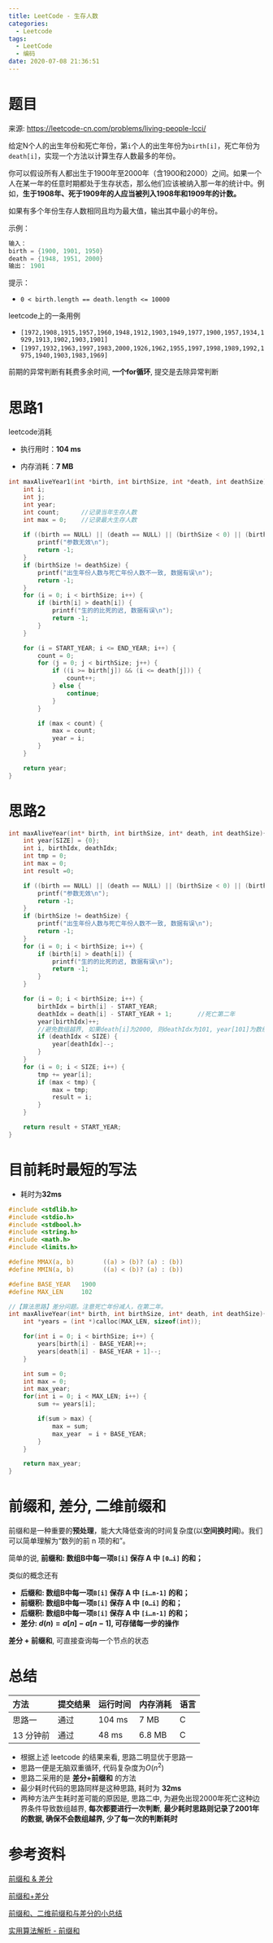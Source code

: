 ```yaml
---
title: LeetCode - 生存人数
categories:
  - Leetcode
tags:
  - LeetCode
  - 编码
date: 2020-07-08 21:36:51
---
```




# 题目

来源: https://leetcode-cn.com/problems/living-people-lcci/

给定N个人的出生年份和死亡年份，第`i`个人的出生年份为`birth[i]`，死亡年份为`death[i]`，实现一个方法以计算生存人数最多的年份。

你可以假设所有人都出生于1900年至2000年（含1900和2000）之间。如果一个人在某一年的任意时期都处于生存状态，那么他们应该被纳入那一年的统计中。例如，**生于1908年、死于1909年的人应当被列入1908年和1909年的计数。**

如果有多个年份生存人数相同且均为最大值，输出其中最小的年份。

示例：



```c
输入：
birth = {1900, 1901, 1950}
death = {1948, 1951, 2000}
输出： 1901
```


提示：

- `0 < birth.length == death.length <= 10000`

leetcode上的一条用例

- `[1972,1908,1915,1957,1960,1948,1912,1903,1949,1977,1900,1957,1934,1929,1913,1902,1903,1901]`
- `[1997,1932,1963,1997,1983,2000,1926,1962,1955,1997,1998,1989,1992,1975,1940,1903,1983,1969]`

前期的异常判断有耗费多余时间, **一个for循环**, 提交是去除异常判断

# 思路1

leetcode消耗

- 执行用时：**104 ms**

- 内存消耗：**7 MB**

```c
int maxAliveYear1(int *birth, int birthSize, int *death, int deathSize) {
    int i;
    int j;
    int year;
    int count;      //记录当年生存人数
    int max = 0;    //记录最大生存人数
    
    if ((birth == NULL) || (death == NULL) || (birthSize < 0) || (birthSize > 10000)) {
        printf("参数无效\n");
        return -1;
    }
    if (birthSize != deathSize) {
        printf("出生年份人数与死亡年份人数不一致, 数据有误\n");
        return -1;
    }
    for (i = 0; i < birthSize; i++) {
        if (birth[i] > death[i]) {
            printf("生的的比死的迟, 数据有误\n");
            return -1;
        }
    }

    for (i = START_YEAR; i <= END_YEAR; i++) {
        count = 0;
        for (j = 0; j < birthSize; j++) {
            if ((i >= birth[j]) && (i <= death[j])) {
                count++;
            } else {
                continue;
            }
        }

        if (max < count) {
            max = count;
            year = i;
        }
    }

    return year;
}
```



# 思路2

```c
int maxAliveYear(int* birth, int birthSize, int* death, int deathSize){
    int year[SIZE] = {0};
    int i, birthIdx, deathIdx;
    int tmp = 0;
    int max = 0;
    int result =0;

    if ((birth == NULL) || (death == NULL) || (birthSize < 0) || (birthSize > 10000)) {
        printf("参数无效\n");
        return -1;
    }
    if (birthSize != deathSize) {
        printf("出生年份人数与死亡年份人数不一致, 数据有误\n");
        return -1;
    }
    for (i = 0; i < birthSize; i++) {
        if (birth[i] > death[i]) {
            printf("生的的比死的迟, 数据有误\n");
            return -1;
        }
    }

    for (i = 0; i < birthSize; i++) {
        birthIdx = birth[i] - START_YEAR;
        deathIdx = death[i] - START_YEAR + 1;		//死亡第二年
        year[birthIdx]++;
        //避免数组越界, 如果death[i]为2000, 则deathIdx为101, year[101]为数组越界
        if (deathIdx < SIZE) {
            year[deathIdx]--;
        }
    }
    for (i = 0; i < SIZE; i++) {
        tmp += year[i];
        if (max < tmp) {
            max = tmp;
            result = i;
        }
    }

    return result + START_YEAR;
}
```



# 目前耗时最短的写法

- 耗时为**32ms**

```c
#include <stdlib.h>
#include <stdio.h>
#include <stdbool.h>
#include <string.h>
#include <math.h>
#include <limits.h>

#define MMAX(a, b)        ((a) > (b)? (a) : (b))
#define MMIN(a, b)        ((a) < (b)? (a) : (b))

#define BASE_YEAR   1900
#define MAX_LEN     102

//【算法思路】差分问题。注意死亡年份减人，在第二年。
int maxAliveYear(int* birth, int birthSize, int* death, int deathSize){
    int *years = (int *)calloc(MAX_LEN, sizeof(int));

    for(int i = 0; i < birthSize; i++) {
        years[birth[i] - BASE_YEAR]++;
        years[death[i] - BASE_YEAR + 1]--;
    }

    int sum = 0;
    int max = 0;
    int max_year;
    for(int i = 0; i < MAX_LEN; i++) {
        sum += years[i];

        if(sum > max) {
            max = sum;
            max_year  = i + BASE_YEAR;
        }
    }

    return max_year;
}
```



# 前缀和, 差分, 二维前缀和

前缀和是一种重要的**预处理**，能大大降低查询的时间复杂度(以**空间换时间**)。我们可以简单理解为“数列的前 n 项的和”。

简单的说, **前缀和: 数组B中每一项`B[i]` 保存 A 中 `[0…i]` 的和；**

类似的概念还有

-  **后缀和: 数组B中每一项`B[i]` 保存 A 中 `[i…n-1]` 的和；**
-  **前缀积: 数组B中每一项`B[i]` 保存 A 中 `[0…i]` 的和；**
-  **后缀积: 数组B中每一项`B[i]` 保存 A 中 `[i…n-1]` 的和；**
-  **差分: $d(n) = a[n] - a[n-1]$, 可存储每一步的操作**

**差分 + 前缀和**, 可直接查询每一个节点的状态

# 总结

| 方法      | 提交结果 | 运行时间 | 内存消耗 | 语言 |
| :-------- | :------- | :------- | :------- | :--- |
| 思路一    | 通过     | 104 ms   | 7 MB     | C    |
| 13 分钟前 | 通过     | 48 ms    | 6.8 MB   | C    |

- 根据上述 leetcode 的结果来看, 思路二明显优于思路一
- 思路一便是无脑双重循环, 代码复杂度为$O(n^2)$
- 思路二采用的是 **差分+前缀和** 的方法
- 最少耗时代码的思路同样是这种思路,  耗时为 **32ms**
- 两种方法产生耗时差可能的原因是, 思路二中, 为避免出现2000年死亡这种边界条件导致数组越界, **每次都要进行一次判断**,  **最少耗时思路则记录了2001年的数据, 确保不会数组越界, 少了每一次的判断耗时**



# 参考资料

[前缀和 & 差分](https://oi-wiki.org/basic/prefix-sum/)

[前缀和+差分](https://www.jianshu.com/p/fc2c30576e92)

[前缀和、二维前缀和与差分的小总结](https://blog.csdn.net/k_r_forever/article/details/81775899)

[实用算法解析 - 前缀和](https://segmentfault.com/a/1190000022853798)